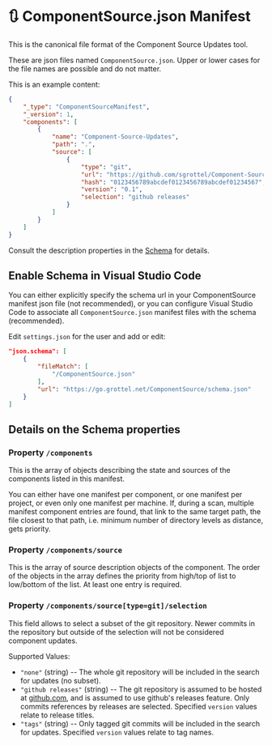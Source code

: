 # 🔃 ComponentSource.json Manifest
This is the canonical file format of the Component Source Updates tool.

These are json files named `ComponentSource.json`.
Upper or lower cases for the file names are possible and do not matter.

This is an example content:
```json
{
	"_type": "ComponentSourceManifest",
	"_version": 1,
	"components": [
		{
			"name": "Component-Source-Updates",
			"path": ".",
			"source": [
				{
					"type": "git",
					"url": "https://github.com/sgrottel/Component-Source-Updates.git",
					"hash": "0123456789abcdef0123456789abcdef01234567",
					"version": "0.1",
					"selection": "github releases"
				}
			]
		}
	]
}
```

Consult the description properties in the [Schema](./ComponentSource.Schema.json) for details.

## Enable Schema in Visual Studio Code
You can either explicitly specify the schema url in your ComponentSource manifest json file (not recommended), or you can configure Visual Studio Code to associate all `ComponentSource.json` manifest files with the schema (recommended).

Edit `settings.json` for the user and add or edit:
```json
"json.schema": [
	{
		"fileMatch": [
			"/ComponentSource.json"
		],
		"url": "https://go.grottel.net/ComponentSource/schema.json"
	}
]
```


## Details on the Schema properties

### Property `/components`
This is the array of objects describing the state and sources of the components listed in this manifest.

You can either have one manifest per component, or one manifest per project, or even only one manifest per machine.
If, during a scan, multiple manifest component entries are found, that link to the same target path, the file closest to that path, i.e. minimum number of directory levels as distance, gets priority.

### Property `/components/source`
This is the array of source description objects of the component.
The order of the objects in the array defines the priority from high/top of list to low/bottom of the list.
At least one entry is required.

### Property `/components/source[type=git]/selection`
This field allows to select a subset of the git repository.
Newer commits in the repository but outside of the selection will not be considered component updates.

Supported Values:

* `"none"` (string) -- The whole git repository will be included in the search for updates (no subset).
* `"github releases"` (string) -- The git repository is assumed to be hosted at [github.com](https://github.com), and is assumed to use github's releases feature.
  Only commits references by releases are selected.
  Specified `version` values relate to release titles.
* `"tags"` (string) -- Only tagged git commits will be included in the search for updates.
  Specified `version` values relate to tag names.

